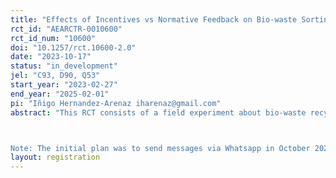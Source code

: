 ```yaml
---
title: "Effects of Incentives vs Normative Feedback on Bio-waste Sorting in the Field"
rct_id: "AEARCTR-0010600"
rct_id_num: "10600"
doi: "10.1257/rct.10600-2.0"
date: "2023-10-17"
status: "in_development"
jel: "C93, D90, Q53"
start_year: "2023-02-27"
end_year: "2025-02-01"
pi: "Iñigo Hernandez-Arenaz iharenaz@gmail.com"
abstract: "This RCT consists of a field experiment about bio-waste recycling in the city of Palma (Spain). Citizens of Palma must scan a card that identifies them in order to use the bins meant for bio-waste sorting. Such bins are available on streets throughout the city, next to the bins for recycling of glass, plastic, and paper. The city's waste management company will provide the research team with data on the bio-waste sorting behaviors of the households who signed up to participate in the study, both prior to the treatment and for several months after the treatment (at least until July 2024). The goal is to study how the participants' use of the bio-waste sorting bins is affected by intrinsic (Kantian) and extrinsic (incentives) motives. The participants will be allocated to one of three treatments. Each subject will receive one text message from us, at some point between February 10 and February 24.  

Note: The initial plan was to send messages via Whatsapp in October 2023, and we did send messages to 400 subjects. However, a large enough number of them reported us as spam, implying that we could not send any more messages. This forced us to edit the design (with Whatsapp we could send images; now that we must use SMS instead, we can only send simple text messages). In the current study, these 400 households are dropped from the subject pool."
layout: registration
---
```


